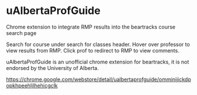 # uAlbertaProfGuide
Chrome extension to integrate RMP results into the beartracks course search page

Search for course under search for classes header. Hover over professor to view results from RMP. Click prof to redirect to RMP to view comments. 

uAlbertaProfGuide is an unofficial chrome extension for beartracks, it is not endorsed by the University of Alberta. 

https://chrome.google.com/webstore/detail/ualbertaprofguide/omminijickdpopkhpeehljlhehicgclk
